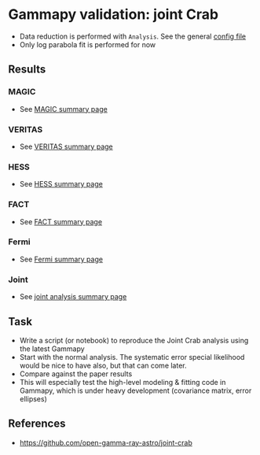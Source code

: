 # Gammapy validation: joint Crab

- Data reduction is performed with `Analysis`. See the general [config file](config.yaml)
- Only log parabola fit is performed for now

## Results

### MAGIC 

- See [MAGIC summary page](results/magic_summary.md)

### VERITAS

- See [VERITAS summary page](results/veritas_summary.md)

### HESS

- See [HESS summary page](results/hess_summary.md)

### FACT

- See [FACT summary page](results/fact_summary.md)

### Fermi

- See [Fermi summary page](results/fermi_summary.md)

### Joint

- See [joint analysis summary page](results/joint_summary.md)

## Task

- Write a script (or notebook) to reproduce the Joint Crab analysis using the latest Gammapy
- Start with the normal analysis. The systematic error special likelihood would be nice to have also, but that can come later.
- Compare against the paper results
- This will especially test the high-level modeling & fitting code in Gammapy, which is under heavy development (covariance matrix, error ellipses)

## References

- https://github.com/open-gamma-ray-astro/joint-crab

